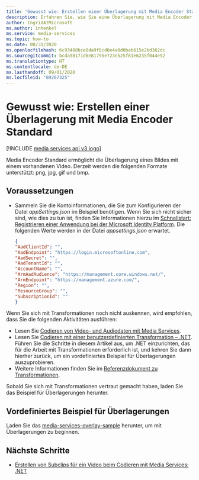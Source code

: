 ```yaml
---
title: 'Gewusst wie: Erstellen einer Überlagerung mit Media Encoder Standard'
description: Erfahren Sie, wie Sie eine Überlagerung mit Media Encoder Standard erstellen.
author: IngridAtMicrosoft
ms.author: inhenkel
ms.service: media-services
ms.topic: how-to
ms.date: 08/31/2020
ms.openlocfilehash: 6c93408bce8da9f8cd0e4a0d0bab615e2bd362dc
ms.sourcegitcommit: bcda98171d6e81795e723e525f81e6235f044e52
ms.translationtype: HT
ms.contentlocale: de-DE
ms.lasthandoff: 09/01/2020
ms.locfileid: "89267325"
---
```

# <a name="how-to-create-an-overlay-with-media-encoder-standard"></a>Gewusst wie: Erstellen einer Überlagerung mit Media Encoder Standard

[!INCLUDE [media services api v3 logo](./includes/v3-hr.md)]

Media Encoder Standard ermöglicht die Überlagerung eines Bildes mit einem vorhandenen Video. Derzeit werden die folgenden Formate unterstützt: png, jpg, gif und bmp.

## <a name="prerequisites"></a>Voraussetzungen

* Sammeln Sie die Kontoinformationen, die Sie zum Konfigurieren der Datei *appSettings.json* im Beispiel benötigen. Wenn Sie sich nicht sicher sind, wie dies zu tun ist, finden Sie Informationen hierzu im [Schnellstart: Registrieren einer Anwendung bei der Microsoft Identity Platform](../../active-directory/develop/quickstart-register-app.md). Die folgenden Werte werden in der Datei *appsettings.json* erwartet.

    ```json
    {
    "AadClientId": "",
    "AadEndpoint": "https://login.microsoftonline.com",
    "AadSecret": "",
    "AadTenantId": "",
    "AccountName": "",
    "ArmAadAudience": "https://management.core.windows.net/",
    "ArmEndpoint": "https://management.azure.com/",
    "Region": "",
    "ResourceGroup": "",
    "SubscriptionId": ""
    }
    ```

Wenn Sie sich mit Transformationen noch nicht auskennen, wird empfohlen, dass Sie die folgenden Aktivitäten ausführen:

* Lesen Sie [Codieren von Video- und Audiodaten mit Media Services](encoding-concept.md).
* Lesen Sie [Codieren mit einer benutzerdefinierten Transformation – .NET](customize-encoder-presets-how-to.md). Führen Sie die Schritte in diesem Artikel aus, um .NET einzurichten, das für die Arbeit mit Transformationen erforderlich ist, und kehren Sie dann hierher zurück, um ein vordefiniertes Beispiel für Überlagerungen auszuprobieren.
* Weitere Informationen finden Sie im [Referenzdokument zu Transformationen](/rest/api/media/transforms).

Sobald Sie sich mit Transformationen vertraut gemacht haben, laden Sie das Beispiel für Überlagerungen herunter.

## <a name="overlays-preset-sample"></a>Vordefiniertes Beispiel für Überlagerungen

Laden Sie das [media-services-overlay-sample](https://github.com/Azure-Samples/media-services-overlays) herunter, um mit Überlagerungen zu beginnen.

## <a name="next-steps"></a>Nächste Schritte

* [Erstellen von Subclips für ein Video beim Codieren mit Media Services: .NET](subclip-video-dotnet-howto.md)